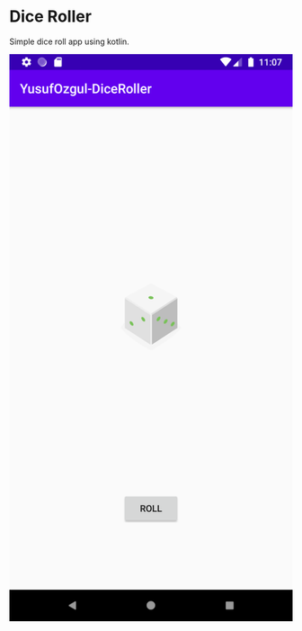 # Dice Roller
Simple dice roll app using kotlin.


![](https://github.com/VBT-Intership/YusufOzgul-DiceRoller/blob/master/images/img1.png)
